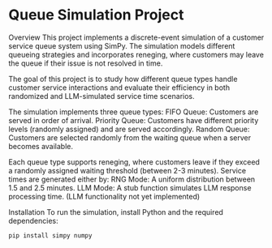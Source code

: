 # Queue Simulation Project

Overview
This project implements a discrete-event simulation of a customer service queue system using SimPy. The simulation models different queueing strategies and incorporates reneging, where customers may leave the queue if their issue is not resolved in time.

The goal of this project is to study how different queue types handle customer service interactions and evaluate their efficiency in both randomized and LLM-simulated service time scenarios.

The simulation implements three queue types:
FIFO Queue: Customers are served in order of arrival.
Priority Queue: Customers have different priority levels (randomly assigned) and are served accordingly.
Random Queue: Customers are selected randomly from the waiting queue when a server becomes available.

Each queue type supports reneging, where customers leave if they exceed a randomly assigned waiting threshold (between 2-3 minutes). Service times are generated either by:
RNG Mode: A uniform distribution between 1.5 and 2.5 minutes.
LLM Mode: A stub function simulates LLM response processing time. (LLM functionality not yet implemented)

Installation
To run the simulation, install Python and the required dependencies:

```bash
pip install simpy numpy
